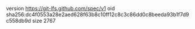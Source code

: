 version https://git-lfs.github.com/spec/v1
oid sha256:dc4f0553a28e2aed628f63b8c10ff12c8c3c86dd0c8beeda93b1f7d9c558db9d
size 2767
